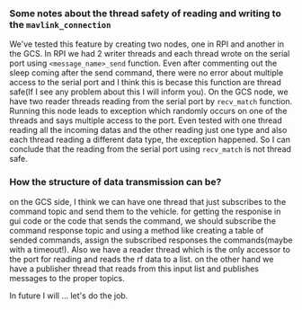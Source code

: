 ### Some notes about the thread safety of reading and writing to the `mavlink_connection`
We've tested this feature by creating two nodes, one in RPI and another in the GCS. In RPI we had 2 writer threads and each thread wrote on the serial port using `<message_name>_send` function. Even after commenting out the sleep coming after the send command, there were no error about multiple access to the serial port and I think this is becase this function are thread safe(If I see any problem about this I will inform you).
On the GCS node, we have two reader threads reading from the serial port by `recv_match` function. Running this node leads to exception which randomly occurs on one of the threads and says multiple access to the port. Even tested with one thread reading all the incoming datas and the other reading just one type and also each thread reading a different data type, the exception happened. So I can conclude that the reading from the serial port using `recv_match` is not thread safe.
### How the structure of data transmission can be?
on the GCS side, I think we can have one thread that just subscribes to the command topic and send them to the vehicle. for getting the responise in gui code or the code that sends the command, we should subscribe the command response topic and using a method like creating a table of sended commands, assign the subscribed responses the commands(maybe with a timeout!).
Also we have a reader thread which is the only accessor to the port for reading and reads the rf data to a list. on the other hand we have a publisher thread that reads from this input list and publishes messages to the proper topics.

In future I will ...
let's do the job.